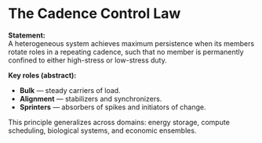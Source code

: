# The Cadence Control Law

**Statement:**  
A heterogeneous system achieves maximum persistence when its members rotate roles in a repeating cadence, such that no member is permanently confined to either high-stress or low-stress duty.

**Key roles (abstract):**  
- **Bulk** — steady carriers of load.  
- **Alignment** — stabilizers and synchronizers.  
- **Sprinters** — absorbers of spikes and initiators of change.

This principle generalizes across domains: energy storage, compute scheduling, biological systems, and economic ensembles.
